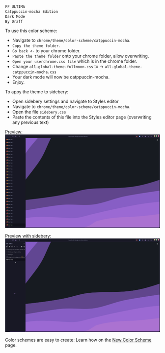 ```
FF ULTIMA
Catppuccin-mocha Edition
Dark Mode
By Draff
```

To use this color scheme:
- Navigate to `chrome/theme/color-scheme/catppuccin-mocha`.
- `Copy the theme folder`.
- `Go back <-` to your chrome folder.
- `Paste the theme folder` onto your chrome folder, allow overwriting.
- `Open your userchrome.css file` which is in the chrome folder.
- Change `all-global-theme-fullmoon.css` to -> `all-global-theme-catppuccin-mocha.css`
- Your dark mode will now be catppuccin-mocha.
- Enjoy.
  
To appy the theme to sidebery:
- Open sidebery settings and navigate to Styles editor
- Navigate to `chrome/theme/color-scheme/catppuccin-mocha`.
- Open the file `sidebery.css`
- Paste the contents of this file into the Styles editor page (overwriting any previous text)


Preview:
![preview](./preview.png)

Preview with sidebery:
![preview](./preview-sidebery.png)

Color schemes are easy to create: Learn how on the [New Color Scheme](https://github.com/soulhotel/FF-ULTIMA/blob/main/doc/New-Color-scheme.md) page.
